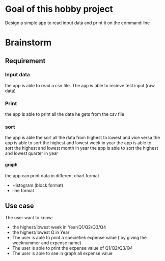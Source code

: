 # Goal of this hobby project
Design a simple app to read input data and print it on the command line

# Brainstorm
## Requirement

### Input data
the app is able to read a csv file.
The app is able to recieve test input (raw data)

### Print
the app is able to print all the data he gets from the csv file

### sort
the app is able the sort all the data from highest to lowest and vice versa
the app is able to sort the highest and lowest week in year
the app is able to sort the highest and lowest month in year
the app is able to sort the highest and lowest quarter in year

#### graph
 the app can print data in different chart format
  - Histogram (block format)
  - line format

## Use case
The user want to know:
- the highest/lowest week in Year/Q1/Q2/Q3/Q4
- the highest/lowest Q in Year
- The user is able to print a speciefiek expense value ( by giving the weeknummer and expense name)
- The user is able to print the expense value of Q1/Q2/Q3/Q4
- The user is able to see in graph all expense value
